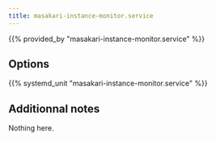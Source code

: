 ```yaml
---
title: masakari-instance-monitor.service
---
```


{{% provided_by "masakari-instance-monitor.service" %}}

## Options

{{% systemd_unit "masakari-instance-monitor.service" %}}

## Additionnal notes

Nothing here.